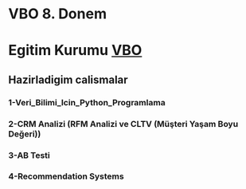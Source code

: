 # VBO 8. Donem 
# Egitim Kurumu [VBO](https://www.veribilimiokulu.com/) 
## Hazirladigim calismalar
### 1-Veri_Bilimi_Icin_Python_Programlama
### 2-CRM Analizi (RFM Analizi ve CLTV (Müşteri Yaşam Boyu Değeri))
### 3-AB Testi
### 4-Recommendation Systems
